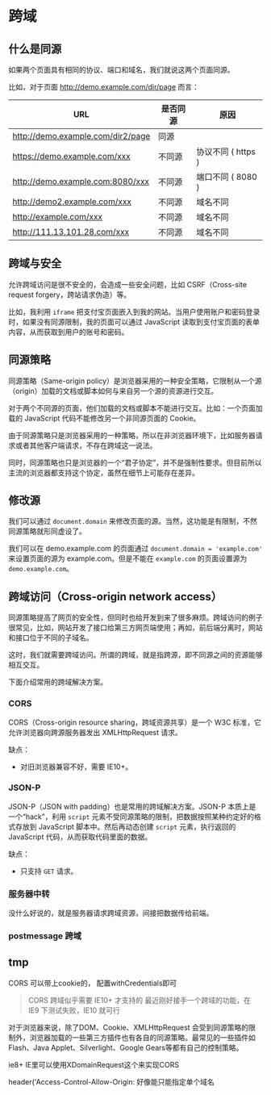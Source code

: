 # 跨域

## 什么是同源

如果两个页面具有相同的协议、端口和域名，我们就说这两个页面同源。

比如，对于页面 http://demo.example.com/dir/page 而言：

URL	| 是否同源 | 原因
-- | -- | -- |
http://demo.example.com/dir2/page |	同源 | 
https://demo.example.com/xxx | 不同源 | 协议不同 ( https )
http://demo.example.com:8080/xxx | 不同源 | 端口不同 ( 8080 )
http://demo2.example.com/xxx | 不同源 | 域名不同
http://example.com/xxx | 不同源 | 域名不同
http://111.13.101.28.com/xxx | 不同源 | 域名不同

## 跨域与安全

允许跨域访问是很不安全的，会造成一些安全问题，比如 CSRF（Cross-site request forgery，跨站请求伪造）等。

比如，我利用 `iframe` 把支付宝页面嵌入到我的网站。当用户使用账户和密码登录时，如果没有同源限制，我的页面可以通过 JavaScript 读取到支付宝页面的表单内容，从而获取到用户的账号和密码。

## 同源策略

同源策略（Same-origin policy）是浏览器采用的一种安全策略，它限制从一个源（origin）加载的文档或脚本如何与来自另一个源的资源进行交互。

对于两个不同源的页面，他们加载的文档或脚本不能进行交互。比如：一个页面加载的 JavaScript 代码不能修改另一个非同源页面的 Cookie。

由于同源策略只是浏览器采用的一种策略，所以在非浏览器环境下，比如服务器请求或者其他客户端请求，不存在跨域这一说法。

同时，同源策略也只是浏览器的一个“君子协定”，并不是强制性要求。但目前所以主流的浏览器都支持这个协定，虽然在细节上可能存在差异。

## 修改源

我们可以通过 `document.domain` 来修改页面的源。当然，这功能是有限制，不然同源策略就形同虚设了。

我们可以在 demo.example.com 的页面通过 `document.domain = 'example.com'` 来设置页面的源为 example.com。但是不能在 `example.com` 的页面设置源为 `demo.example.com`。

## 跨域访问（Cross-origin network access）

同源策略提高了网页的安全性，但同时也给开发到来了很多麻烦。跨域访问的例子很常见，比如，网站开发了接口给第三方网页端使用；再如，前后端分离时，网站和接口位于不同的子域名。

这时，我们就需要跨域访问。所谓的跨域，就是指跨源，即不同源之间的资源能够相互交互。

下面介绍常用的跨域解决方案。

### CORS

CORS（Cross-origin resource sharing，跨域资源共享）是一个 W3C 标准，它允许浏览器向跨源服务器发出 XMLHttpRequest 请求。

缺点：

* 对旧浏览器兼容不好，需要 IE10+。

### JSON-P

JSON-P（JSON with padding）也是常用的跨域解决方案。JSON-P 本质上是一个“hack”，利用 `script` 元素不受同源策略的限制，把数据按照某种约定好的格式存放到 JavaScript 脚本中。然后再动态创建 `script` 元素，执行返回的 JavaScript 代码，从而获取代码里面的数据。

缺点：

* 只支持 `GET` 请求。

### 服务器中转

没什么好说的，就是服务器请求跨域资源，间接把数据传给前端。

### postmessage 跨域





## tmp

CORS 可以带上cookie的， 配置withCredentials即可

> CORS 跨域似乎需要 IE10+ 才支持的
最近刚好接手一个跨域的功能，在 IE9 下测试失败，IE10 就可行

对于浏览器来说，除了DOM、Cookie、XMLHttpRequest 会受到同源策略的限制外，浏览器加载的一些第三方插件也有各自的同源策略。最常见的一些插件如 Flash、Java Applet、Silverlight、Google Gears等都有自己的控制策略。

ie8+ IE里可以使用XDomainRequest这个来实现CORS

header('Access-Control-Allow-Origin: 好像能只能指定单个域名

